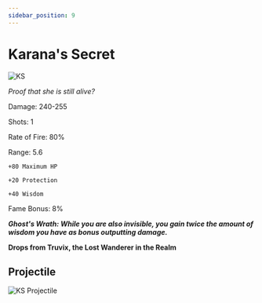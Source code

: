 ```yaml
---
sidebar_position: 9
---
```


# Karana's Secret

![KS](https://vwiki.valorserver.com/api/item/picture/karana's%20secret)

<i>Proof that she is still alive?</i>

Damage: 240-255

Shots: 1

Rate of Fire: 80%

Range: 5.6

	+80 Maximum HP
		
	+20 Protection
		
	+40 Wisdom

Fame Bonus: 8%

***Ghost's Wrath: While you are also invisible, you gain twice the amount of wisdom you have as bonus outputting damage.***

**Drops from Truvix, the Lost Wanderer in the Realm** 

## Projectile

![KS Projectile](https://cdn.discordapp.com/attachments/953134990428868629/981721288596930570/karana.gif)
